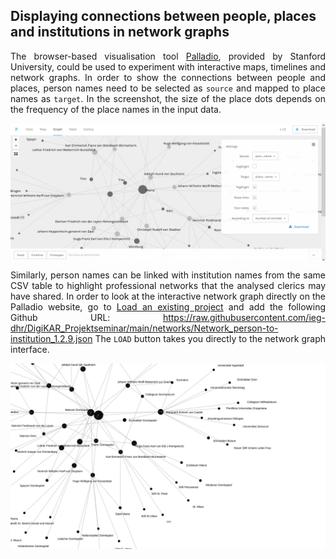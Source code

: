 <h2>Displaying connections between people, places and institutions in network graphs</h2>

<p align="justify">The browser-based visualisation tool <a href="https://hdlab.stanford.edu/palladio/">Palladio</a>, provided by Stanford University, could be used to experiment with interactive maps, timelines and network graphs. In order to show the connections between people and places, person names need to be selected as <code>source</code> and mapped to place names as <code>target</code>. In the screenshot, the size of the place dots depends on the frequency of the place names in the input data.</p>

<a href="./images/Palladio_network.png"><img src="./images/Palladio_network.png" width="650px" padding="15px" align="center"/></a>

<p align="justify">Similarly, person names can be linked with institution names from the same CSV table to highlight professional networks that the analysed clerics may have shared. In order to look at the interactive network graph directly on the Palladio website, go to <a href="https://hdlab.stanford.edu/palladio-app/#/upload">Load an existing project</a> and add the following Github URL: <a href="https://raw.githubusercontent.com/ieg-dhr/DigiKAR_Projektseminar/main/networks/Network_person-to-institution_1.2.9.json">https://raw.githubusercontent.com/ieg-dhr/DigiKAR_Projektseminar/main/networks/Network_person-to-institution_1.2.9.json</a> The <code>LOAD</code> button takes you directly to the network graph interface.</p>


<a href="./networks/Domherren_network_person-to-institution.svg"><img src="./networks/Domherren_network_person-to-institution.svg" width="650px" padding="15px" align="center"/></a>
